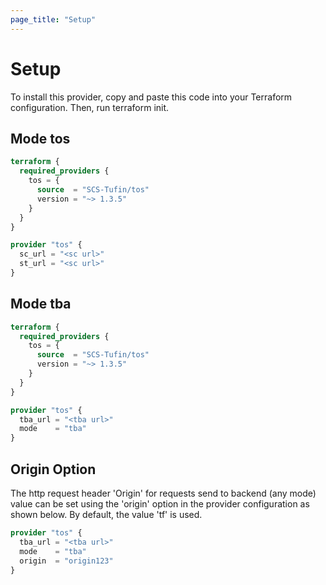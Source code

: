 ```yaml
---
page_title: "Setup"
---
```


# Setup

To install this provider, copy and paste this code into your Terraform configuration. Then, run terraform init.

## Mode tos

```terraform
terraform {
  required_providers {
    tos = {
      source  = "SCS-Tufin/tos"
      version = "~> 1.3.5"
    }
  }
}

provider "tos" {
  sc_url = "<sc url>"
  st_url = "<sc url>"
}
```

## Mode tba

```terraform
terraform {
  required_providers {
    tos = {
      source  = "SCS-Tufin/tos"
      version = "~> 1.3.5"
    }
  }
}

provider "tos" {
  tba_url = "<tba url>"
  mode    = "tba"
}
```

## Origin Option

The http request header 'Origin' for requests send to backend (any mode) value can be set using the 'origin' option
in the provider configuration as shown below.
By default, the value 'tf' is used.

```terraform
provider "tos" {
  tba_url = "<tba url>"
  mode    = "tba"
  origin  = "origin123"
}
```

